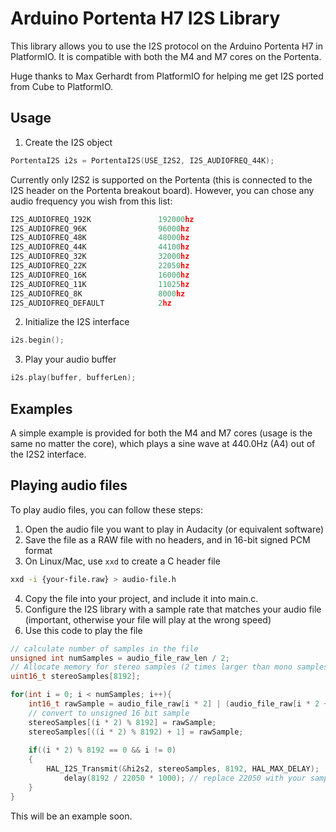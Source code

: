 # Arduino Portenta H7 I2S Library

This library allows you to use the I2S protocol on the Arduino Portenta H7 in PlatformIO. It is compatible with both the M4 and M7 cores on the Portenta.

Huge thanks to Max Gerhardt from PlatformIO for helping me get I2S ported from Cube to PlatformIO.

## Usage
1. Create the I2S object
```cpp
PortentaI2S i2s = PortentaI2S(USE_I2S2, I2S_AUDIOFREQ_44K);
```

Currently only I2S2 is supported on the Portenta (this is connected to the I2S header on the Portenta breakout board). However, you can chose any audio frequency you wish from this list:
```cpp
I2S_AUDIOFREQ_192K               192000hz
I2S_AUDIOFREQ_96K                96000hz
I2S_AUDIOFREQ_48K                48000hz
I2S_AUDIOFREQ_44K                44100hz 
I2S_AUDIOFREQ_32K                32000hz
I2S_AUDIOFREQ_22K                22050hz
I2S_AUDIOFREQ_16K                16000hz
I2S_AUDIOFREQ_11K                11025hz
I2S_AUDIOFREQ_8K                 8000hz
I2S_AUDIOFREQ_DEFAULT            2hz
```

2. Initialize the I2S interface
```cpp
i2s.begin();
```

3. Play your audio buffer
```cpp
i2s.play(buffer, bufferLen);
```

## Examples
A simple example is provided for both the M4 and M7 cores (usage is the same no matter the core), which plays a sine wave at 440.0Hz (A4) out of the I2S2 interface.

## Playing audio files
To play audio files, you can follow these steps:
1. Open the audio file you want to play in Audacity (or equivalent software)
2. Save the file as a RAW file with no headers, and in 16-bit signed PCM format
3. On Linux/Mac, use `xxd` to create a C header file
```bash
xxd -i {your-file.raw} > audio-file.h
```
4. Copy the file into your project, and include it into main.c.
5. Configure the I2S library with a sample rate that matches your audio file (important, otherwise your file will play at the wrong speed)
6. Use this code to play the file
```cpp
// calculate number of samples in the file
unsigned int numSamples = audio_file_raw_len / 2;
// Allocate memory for stereo samples (2 times larger than mono samples)
uint16_t stereoSamples[8192];

for(int i = 0; i < numSamples; i++){
	int16_t rawSample = audio_file_raw[i * 2] | (audio_file_raw[i * 2 + 1] << 8);
	// convert to unsigned 16 bit sample
	stereoSamples[(i * 2) % 8192] = rawSample;
	stereoSamples[((i * 2) % 8192) + 1] = rawSample;
	
	if((i * 2) % 8192 == 0 && i != 0)
	{
		HAL_I2S_Transmit(&hi2s2, stereoSamples, 8192, HAL_MAX_DELAY);
 	        delay(8192 / 22050 * 1000); // replace 22050 with your sample rate
	}
}
```

This will be an example soon.
